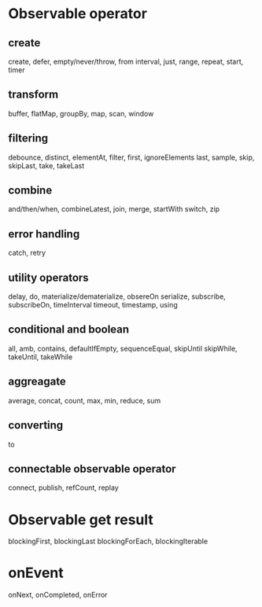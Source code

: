 # Observable operator
## create
create, defer, empty/never/throw, from
interval, just, range, repeat, start, timer

## transform
buffer, flatMap, groupBy, map, scan, window

## filtering 
debounce, distinct, elementAt, filter, first, ignoreElements
last, sample, skip, skipLast, take, takeLast

## combine
and/then/when, combineLatest, join, merge, startWith
switch, zip

## error handling
catch, retry

## utility operators
delay, do, materialize/dematerialize, obsereOn
serialize, subscribe, subscribeOn, timeInterval
timeout, timestamp, using

## conditional and boolean
all, amb, contains, defaultIfEmpty, sequenceEqual, skipUntil
skipWhile, takeUntil, takeWhile

## aggreagate
average, concat, count, max, min, reduce, sum

## converting
to

## connectable observable operator
connect, publish, refCount, replay

# Observable get result
blockingFirst, blockingLast
blockingForEach, blockingIterable


# onEvent
onNext, onCompleted, onError






















